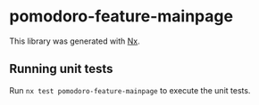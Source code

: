 # pomodoro-feature-mainpage

This library was generated with [Nx](https://nx.dev).

## Running unit tests

Run `nx test pomodoro-feature-mainpage` to execute the unit tests.

